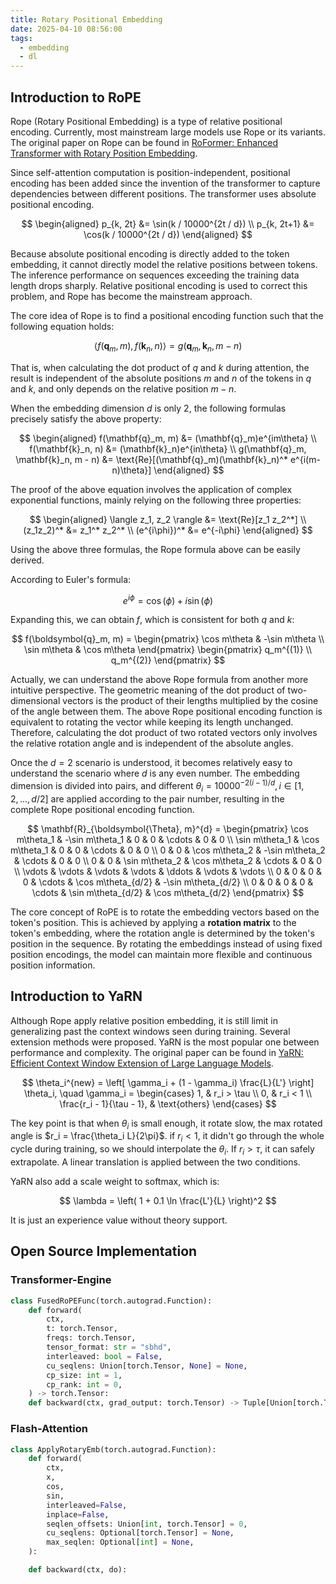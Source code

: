 ```yaml
---
title: Rotary Positional Embedding
date: 2025-04-10 08:56:00
tags:
  - embedding
  - dl
---
```


## Introduction to RoPE

Rope (Rotary Positional Embedding) is a type of relative positional encoding. Currently, most mainstream large models use Rope or its variants. The original paper on Rope can be found in [RoFormer: Enhanced Transformer with Rotary Position Embedding](https://arxiv.org/abs/2104.09864).

Since self-attention computation is position-independent, positional encoding has been added since the invention of the transformer to capture dependencies between different positions. The transformer uses absolute positional encoding.

$$
\begin{aligned}
p_{k, 2t} &= \sin(k / 10000^{2t / d}) \\
p_{k, 2t+1} &= \cos(k / 10000^{2t / d})
\end{aligned}
$$

Because absolute positional encoding is directly added to the token embedding, it cannot directly model the relative positions between tokens. The inference performance on sequences exceeding the training data length drops sharply. Relative positional encoding is used to correct this problem, and Rope has become the mainstream approach.

The core idea of Rope is to find a positional encoding function such that the following equation holds:

$$
\langle f(\mathbf{q}_m, m), f(\mathbf{k}_n, n) \rangle = g(\mathbf{q}_m, \mathbf{k}_n, m - n)
$$

That is, when calculating the dot product of $q$ and $k$ during attention, the result is independent of the absolute positions $m$ and $n$ of the tokens in $q$ and $k$, and only depends on the relative position $m - n$.

When the embedding dimension $d$ is only 2, the following formulas precisely satisfy the above property:

$$
\begin{aligned}
f(\mathbf{q}_m, m) &= (\mathbf{q}_m)e^{im\theta} \\
f(\mathbf{k}_n, n) &= (\mathbf{k}_n)e^{in\theta} \\
g(\mathbf{q}_m, \mathbf{k}_n, m - n) &= \text{Re}[(\mathbf{q}_m)(\mathbf{k}_n)^* e^{i(m-n)\theta}]
\end{aligned}
$$

The proof of the above equation involves the application of complex exponential functions, mainly relying on the following three properties:

$$
\begin{aligned}
\langle z_1, z_2 \rangle &= \text{Re}[z_1 z_2^*] \\
(z_1z_2)^* &= z_1^* z_2^* \\
(e^{i\phi})^* &= e^{-i\phi}
\end{aligned}
$$

Using the above three formulas, the Rope formula above can be easily derived.

According to Euler's formula:

$$
e^{i\phi} = \cos(\phi) + i \sin(\phi)
$$

Expanding this, we can obtain $f$, which is consistent for both $q$ and $k$:

$$
f(\boldsymbol{q}_m, m) = \begin{pmatrix} \cos m\theta & -\sin m\theta \\ \sin m\theta & \cos m\theta \end{pmatrix} \begin{pmatrix} q_m^{(1)} \\ q_m^{(2)} \end{pmatrix}
$$

Actually, we can understand the above Rope formula from another more intuitive perspective. The geometric meaning of the dot product of two-dimensional vectors is the product of their lengths multiplied by the cosine of the angle between them. The above Rope positional encoding function is equivalent to rotating the vector while keeping its length unchanged. Therefore, calculating the dot product of two rotated vectors only involves the relative rotation angle and is independent of the absolute angles.

Once the $d=2$ scenario is understood, it becomes relatively easy to understand the scenario where $d$ is any even number. The embedding dimension is divided into pairs, and different $\theta_i = 10000^{-2(i-1)/d}, i \in [1, 2, ..., d/2]$ are applied according to the pair number, resulting in the complete Rope positional encoding function.

$$
\mathbf{R}_{\boldsymbol{\Theta}, m}^{d} = \begin{pmatrix}
\cos m\theta_1 & -\sin m\theta_1 & 0 & 0 & \cdots & 0 & 0 \\
\sin m\theta_1 & \cos m\theta_1 & 0 & 0 & \cdots & 0 & 0 \\
0 & 0 & \cos m\theta_2 & -\sin m\theta_2 & \cdots & 0 & 0 \\
0 & 0 & \sin m\theta_2 & \cos m\theta_2 & \cdots & 0 & 0 \\
\vdots & \vdots & \vdots & \vdots & \ddots & \vdots & \vdots \\
0 & 0 & 0 & 0 & \cdots & \cos m\theta_{d/2} & -\sin m\theta_{d/2} \\
0 & 0 & 0 & 0 & \cdots & \sin m\theta_{d/2} & \cos m\theta_{d/2}
\end{pmatrix}
$$

The core concept of RoPE is to rotate the embedding vectors based on the token's position. This is achieved by applying a **rotation matrix** to the token's embedding, where the rotation angle is determined by the token's position in the sequence. By rotating the embeddings instead of using fixed position encodings, the model can maintain more flexible and continuous position information.

## Introduction to YaRN

Although Rope apply relative position embedding, it is still limit in generalizing past the context windows seen during training. Several extension methods were proposed. YaRN is the most popular one between
performance and complexity. The original paper can be found in [YaRN: Efficient Context Window Extension of Large Language Models](https://arxiv.org/abs/2309.00071).


$$
\theta_i^{new} = \left[ \gamma_i + (1 - \gamma_i) \frac{L}{L'} \right] \theta_i, \quad \gamma_i = \begin{cases} 1, & r_i > \tau \\ 0, & r_i < 1 \\ \frac{r_i - 1}{\tau - 1}, & \text{others} \end{cases}
$$

The key point is that when $\theta_i$ is small enough, it rotate slow, the max rotated angle is $r_i = \frac{\theta_i L}{2\pi}$. if $r_i < 1$, it didn't go through the whole cycle during training, so we should interpolate the $\theta_i$. If $r_i > \tau$, it can safely extrapolate. A linear translation is applied between the two conditions.

YaRN also add a scale weight to softmax, which is:

$$
\lambda = \left( 1 + 0.1 \ln \frac{L'}{L} \right)^2
$$

It is just an experience value without theory support.

## Open Source Implementation

### Transformer-Engine

```python
class FusedRoPEFunc(torch.autograd.Function):
    def forward(
        ctx,
        t: torch.Tensor,
        freqs: torch.Tensor,
        tensor_format: str = "sbhd",
        interleaved: bool = False,
        cu_seqlens: Union[torch.Tensor, None] = None,
        cp_size: int = 1,
        cp_rank: int = 0,
    ) -> torch.Tensor:
    def backward(ctx, grad_output: torch.Tensor) -> Tuple[Union[torch.Tensor, None], ...]:
```

### Flash-Attention

```python
class ApplyRotaryEmb(torch.autograd.Function):
    def forward(
        ctx,
        x,
        cos,
        sin,
        interleaved=False,
        inplace=False,
        seqlen_offsets: Union[int, torch.Tensor] = 0,
        cu_seqlens: Optional[torch.Tensor] = None,
        max_seqlen: Optional[int] = None,
    ):

    def backward(ctx, do):
```
